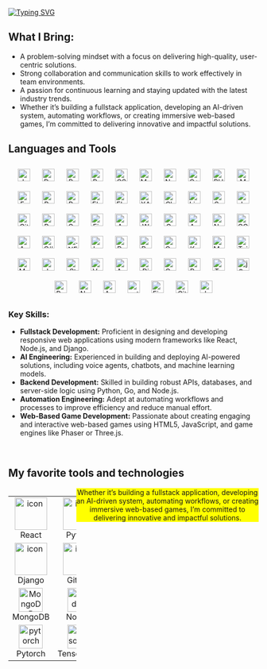 [![Typing
SVG](https://readme-typing-svg.demolab.com?font=Fira+Code&weight=500&size=40&duration=3000&pause=1000&center=true&width=800&height=100&lines=Seasoned+Fullstack+developer;Talented+AI+Engineer;Ideal+Automation+Assistant;Web-based+Game+developer)](https://git.io/typing-svg)

## What I Bring:
<ul>
<li> A problem-solving mindset with a focus on delivering high-quality, user-centric solutions.</li>
<li> Strong collaboration and communication skills to work effectively in team environments.</li>
<li> A passion for continuous learning and staying updated with the latest industry trends.</li>
<li> Whether it’s building a fullstack application, developing an AI-driven system, automating workflows, or creating immersive web-based games, I’m committed to delivering innovative and impactful solutions.</li>
</ul>

## Languages and Tools
<div align="center">
  <a href="https://www.javascript.com/" target="_blank"><img style="margin: 10px"
      src="https://profilinator.rishav.dev/skills-assets/javascript-original.svg" alt="JavaScript" height="25" /></a>
  <a href="https://www.docker.com/" target="_blank"><img style="margin: 10px"
      src="https://profilinator.rishav.dev/skills-assets/docker-original-wordmark.svg" alt="Docker" height="25" /></a>
  <a href="https://www.python.org/" target="_blank"><img style="margin: 10px"
      src="https://profilinator.rishav.dev/skills-assets/python-original.svg" alt="Python" height="25" /></a>
  <a href="https://reactjs.org/" target="_blank"><img style="margin: 10px"
      src="https://profilinator.rishav.dev/skills-assets/react-original-wordmark.svg" alt="React" height="25" /></a>
  <a href="https://www.w3schools.com/css/" target="_blank"><img style="margin: 10px"
      src="https://profilinator.rishav.dev/skills-assets/css3-original-wordmark.svg" alt="CSS3" height="25" /></a>
  <a href="https://www.mysql.com/" target="_blank"><img style="margin: 10px"
      src="https://profilinator.rishav.dev/skills-assets/mysql-original-wordmark.svg" alt="MySQL" height="25" /></a>
  <a href="https://www.nginx.com/" target="_blank"><img style="margin: 10px"
      src="https://profilinator.rishav.dev/skills-assets/nginx-original.svg" alt="Nginx" height="25" /></a>
  <a href="https://www.cplusplus.com/" target="_blank"><img style="margin: 10px"
      src="https://profilinator.rishav.dev/skills-assets/cplusplus-original.svg" alt="C++" height="25" /></a>
  <a href="https://www.php.net/" target="_blank"><img style="margin: 10px"
      src="https://profilinator.rishav.dev/skills-assets/php-original.svg" alt="PHP" height="25" /></a>
  <a href="https://www.mongodb.com/" target="_blank"><img style="margin: 10px"
      src="https://profilinator.rishav.dev/skills-assets/mongodb-original-wordmark.svg" alt="MongoDB" height="25" /></a>
  <a href="https://expressjs.com/" target="_blank"><img style="margin: 10px"
      src="https://profilinator.rishav.dev/skills-assets/express-original-wordmark.svg" alt="Express.js"
      height="25" /></a>
  <a href="https://www.gnu.org/software/bash/" target="_blank"><img style="margin: 10px"
      src="https://profilinator.rishav.dev/skills-assets/gnu_bash-icon.svg" alt="Bash" height="25" /></a>
  <a href="https://www.raspberrypi.org/" target="_blank"><img style="margin: 10px"
      src="https://profilinator.rishav.dev/skills-assets/raspberrypi.png" alt="Raspberry Pi" height="25" /></a>
  <a href="https://www.elastic.co/" target="_blank"><img style="margin: 10px"
      src="https://profilinator.rishav.dev/skills-assets/elasticsearch.png" alt="Elastic Search" height="25" /></a>
  <a href="https://flask.palletsprojects.com/" target="_blank"><img style="margin: 10px"
      src="https://profilinator.rishav.dev/skills-assets/flask.png" alt="Flask" height="25" /></a>
  <a href="https://www.apachefriends.org/" target="_blank"><img style="margin: 10px"
      src="https://profilinator.rishav.dev/skills-assets/xampp.png" alt="XAMPP" height="25" /></a>
  <a href="https://www.chartjs.org/" target="_blank"><img style="margin: 10px"
      src="https://profilinator.rishav.dev/skills-assets/logo-title.svg" alt="Chart.js" height="25" /></a>
  <a href="https://www.linux.org/" target="_blank"><img style="margin: 10px"
      src="https://profilinator.rishav.dev/skills-assets/linux-original.svg" alt="Linux" height="25" /></a>
  <a href="https://sass-lang.com/" target="_blank"><img style="margin: 10px"
      src="https://profilinator.rishav.dev/skills-assets/sass-original.svg" alt="Sass" height="25" /></a>
  <a href="https://www.jenkins.io/" target="_blank"><img style="margin: 10px"
      src="https://profilinator.rishav.dev/skills-assets/jenkins-icon.svg" alt="Jenkins" height="25" /></a>
  <a href="https://github.com/" target="_blank"><img style="margin: 10px"
      src="https://profilinator.rishav.dev/skills-assets/git-scm-icon.svg" alt="Git" height="25" /></a>
  <a href="https://www.rabbitmq.com/" target="_blank"><img style="margin: 10px"
      src="https://profilinator.rishav.dev/skills-assets/rabbitmq-icon.svg" alt="RabbitMQ" height="25" /></a>
  <a href="https://www.gatsbyjs.com/" target="_blank"><img style="margin: 10px"
      src="https://profilinator.rishav.dev/skills-assets/gatsby.png" alt="Gatsby" height="25" /></a>
  <a href="https://firebase.google.com/" target="_blank"><img style="margin: 10px"
      src="https://profilinator.rishav.dev/skills-assets/firebase.png" alt="Firebase" height="25" /></a>
  <a href="https://www.arduino.cc/" target="_blank"><img style="margin: 10px"
      src="https://profilinator.rishav.dev/skills-assets/arduino.png" alt="Arduino" height="25" /></a>
  <a href="https://wordpress.com/" target="_blank"><img style="margin: 10px"
      src="https://profilinator.rishav.dev/skills-assets/wordpress.png" alt="WordPress" height="25" /></a>
  <a href="https://graphql.org/" target="_blank"><img style="margin: 10px"
      src="https://profilinator.rishav.dev/skills-assets/graphql.png" alt="GraphQL" height="25" /></a>
  <a href="https://www.ansible.com/" target="_blank"><img style="margin: 10px"
      src="https://profilinator.rishav.dev/skills-assets/ansible.png" alt="Ansible" height="25" /></a>
  <a href="https://nodejs.org/" target="_blank"><img style="margin: 10px"
      src="https://profilinator.rishav.dev/skills-assets/nodejs-original-wordmark.svg" alt="Node.js" height="25" /></a>
  <a href="https://cloud.google.com/" target="_blank"><img style="margin: 10px"
      src="https://profilinator.rishav.dev/skills-assets/google_cloud-icon.svg" alt="GCP" height="25" /></a>
  <a href="https://angular.io/" target="_blank"><img style="margin: 10px"
      src="https://profilinator.rishav.dev/skills-assets/angularjs-original.svg" alt="Angular" height="25" /></a>
  <a href="https://docs.microsoft.com/en-us/dotnet/csharp/" target="_blank"><img style="margin: 10px"
      src="https://profilinator.rishav.dev/skills-assets/csharp-original.svg" alt="C#" height="25" /></a>
  <a href="https://dotnet.microsoft.com/download/dotnet-framework" target="_blank"><img style="margin: 10px"
      src="https://profilinator.rishav.dev/skills-assets/dot-net-original-wordmark.svg" alt=".NET" height="25" /></a>
  <a href="https://laravel.com/" target="_blank"><img style="margin: 10px"
      src="https://profilinator.rishav.dev/skills-assets/laravel-plain-wordmark.svg" alt="Laravel" height="25" /></a>
  <a href="https://redis.io/" target="_blank"><img style="margin: 10px"
      src="https://profilinator.rishav.dev/skills-assets/redis-original-wordmark.svg" alt="Redis" height="25" /></a>
  <a href="https://redux.js.org/" target="_blank"><img style="margin: 10px"
      src="https://profilinator.rishav.dev/skills-assets/redux-original.svg" alt="Redux" height="25" /></a>
  <a href="https://opencv.org/" target="_blank"><img style="margin: 10px"
      src="https://profilinator.rishav.dev/skills-assets/opencv-icon.svg" alt="OpenCV" height="25" /></a>
  <a href="https://keras.io/" target="_blank"><img style="margin: 10px"
      src="https://profilinator.rishav.dev/skills-assets/keras.png" alt="Keras" height="25" /></a>
  <a href="https://mariadb.org/" target="_blank"><img style="margin: 10px"
      src="https://profilinator.rishav.dev/skills-assets/mariadb.png" alt="Maria DB" height="25" /></a>
  <a href="https://www.tailwindcss.com/" target="_blank"><img style="margin: 10px"
      src="https://profilinator.rishav.dev/skills-assets/tailwindcss.svg" alt="Tailwind CSS" height="25" /></a>
  <a href="https://mui.com/" target="_blank"><img style="margin: 10px"
      src="https://profilinator.rishav.dev/skills-assets/mui.png" alt="Material UI" height="25" /></a>
  <a href="https://www.java.com/" target="_blank"><img style="margin: 10px"
      src="https://profilinator.rishav.dev/skills-assets/java-original-wordmark.svg" alt="Java" height="25" /></a>
  <a href="https://styled-components.com/" target="_blank"><img style="margin: 10px"
      src="https://profilinator.rishav.dev/skills-assets/styled-components.png" alt="Styled Components"
      height="25" /></a>
  <a href="https://vuejs.org/" target="_blank"><img style="margin: 10px"
      src="https://profilinator.rishav.dev/skills-assets/vuejs-original-wordmark.svg" alt="Vue.js" height="25" /></a>
  <a href="https://www.android.com/intl/en_in/" target="_blank"><img style="margin: 10px"
      src="https://profilinator.rishav.dev/skills-assets/android-original-wordmark.svg" alt="Android" height="25" /></a>
  <a href="https://www.djangoproject.com/" target="_blank"><img style="margin: 10px"
      src="https://profilinator.rishav.dev/skills-assets/django-original.svg" alt="Django" height="25" /></a>
  <a href="https://codeigniter.com/" target="_blank"><img style="margin: 10px"
      src="https://profilinator.rishav.dev/skills-assets/codeigniter.svg" alt="CodeIgniter" height="25" /></a>
  <a href="https://www.postgresql.org/" target="_blank"><img style="margin: 10px"
      src="https://profilinator.rishav.dev/skills-assets/postgresql-original-wordmark.svg" alt="PostgreSQL"
      height="25" /></a>
  <a href="https://www.tensorflow.org/" target="_blank"><img style="margin: 10px"
      src="https://profilinator.rishav.dev/skills-assets/tensorflow-icon.svg" alt="TensorFlow" height="25" /></a>
  <a href="https://jquery.com/" target="_blank"><img style="margin: 10px"
      src="https://profilinator.rishav.dev/skills-assets/jquery.png" alt="jQuery" height="25" /></a>
  <a href="https://docs.microsoft.com/en-us/powershell/" target="_blank"><img style="margin: 10px"
      src="https://profilinator.rishav.dev/skills-assets/powershell.png" alt="PowerShell" height="25" /></a>
  <a href="https://nextjs.org/" target="_blank"><img style="margin: 10px"
      src="https://profilinator.rishav.dev/skills-assets/nextjs.png" alt="NextJS" height="25" /></a>
  <a href="https://azure.microsoft.com/en-in/" target="_blank"><img style="margin: 10px"
      src="https://profilinator.rishav.dev/skills-assets/microsoft_azure-icon.svg" alt="Azure" height="25" /></a>
  <a href="https://pytorch.org/" target="_blank"><img style="margin: 10px"
      src="https://profilinator.rishav.dev/skills-assets/pytorch-icon.svg" alt="pytorch" height="25" /></a>
  <a href="https://www.figma.com/" target="_blank"><img style="margin: 10px"
      src="https://profilinator.rishav.dev/skills-assets/figma-icon.svg" alt="Figma" height="25" /></a>
  <a href="https://about.gitlab.com/" target="_blank"><img style="margin: 10px"
      src="https://profilinator.rishav.dev/skills-assets/gitlab.svg" alt="GitLab" height="25" /></a>
  <a href="https://www.jestjs.io/" target="_blank"><img style="margin: 10px"
      src="https://profilinator.rishav.dev/skills-assets/jest.svg" alt="Jest" height="25" /></a>
</div>

### Key Skills:
<ul>
<li><b>Fullstack Development:</b> Proficient in designing and developing responsive web applications using modern frameworks like React, Node.js, and Django.</li>
<li><b>AI Engineering:</b> Experienced in building and deploying AI-powered solutions, including voice agents, chatbots, and machine learning models.</li>
<li><b>Backend Development:</b> Skilled in building robust APIs, databases, and server-side logic using Python, Go, and Node.js.</li>
<li><b>Automation Engineering:</b> Adept at automating workflows and processes to improve efficiency and reduce manual effort.</li>
<li><b>Web-Based Game Development:</b> Passionate about creating engaging and interactive web-based games using HTML5, JavaScript, and game engines like Phaser or Three.js.</li>
</ul>
<br />

##  My favorite tools and technologies

<div style="display: flex; align-items: flex-start; align: center">
  <table align="center">
    <tr>
      <td align="center" width="96">
        <img src="https://techstack-generator.vercel.app/react-icon.svg" alt="icon" width="65" height="65" />
        <br>React
      </td>
      <td align="center" width="96">
        <a href="#macropower-tech">
          <img src="https://techstack-generator.vercel.app/python-icon.svg" alt="icon" width="65" height="65" />
        </a>
        <br>Python
      </td>
      <td align="center" width="96">
        <img src="https://techstack-generator.vercel.app/js-icon.svg" alt="icon" width="65" height="65" />
        <br>JavaScript
      </td>
      <td align="center" width="96">
        <img src="https://techstack-generator.vercel.app/cpp-icon.svg" alt="icon" width="65" height="65" />
        <br>C++
      </td>
      <td align="center" width="96">
        <img src="https://techstack-generator.vercel.app/webpack-icon.svg" alt="icon" width="65" height="65" />
        <br>Webpack
      </td>
      <td align="center" width="96">
        <img src="https://techstack-generator.vercel.app/mysql-icon.svg" alt="icon" width="65" height="65" />
        <br>MySQL
      </td>
      <td align="center" width="96">
        <img src="https://techstack-generator.vercel.app/ts-icon.svg" alt="icon" width="65" height="65" />
        <br>TypeScript
      </td>
      <td align="center" width="96">
        <img src="https://techstack-generator.vercel.app/aws-icon.svg" alt="icon" width="65" height="65" />
        <br>AWS
      </td>
      <td align="center" width="96">
        <img src="https://techstack-generator.vercel.app/csharp-icon.svg" alt="icon" width="65" height="65" />
        <br>C#
      </td>
    </tr>
    <tr>
      <td align="center" width="96">
        <img src="https://techstack-generator.vercel.app/django-icon.svg" alt="icon" width="65" height="65" />
        <br>Django
      <td align="center" width="96">
        <img src="https://techstack-generator.vercel.app/github-icon.svg" alt="icon" width="65" height="65" />
        <br>Github
      </td>
      <td align="center" width="96">
        <img src="https://user-images.githubusercontent.com/25181517/192108372-f71d70ac-7ae6-4c0d-8395-51d8870c2ef0.png"
          width="48" height="48" alt="Git" />
        <br>Git
      </td>
      <td align="center" width="96">
        <img src="https://skillicons.dev/icons?i=laravel" width="48" height="48" alt="Laravel" />
        <br>Laravel
      </td>
      <td align="center" width="96">
        <img src="https://skillicons.dev/icons?i=azure" width="48" height="48" alt="azure" />
        <br>Azure
      </td>
      <td align="center" width="96">
        <img src="https://skillicons.dev/icons?i=bots" width="48" height="48" alt="bots" />
        <br>Bots
      </td>
      <td align="center" width="96">
        <img src="https://skillicons.dev/icons?i=docker" width="48" height="48" alt="docker" />
        <br>Docker
      </td>
      <td align="center" width="96">
        <img src="https://skillicons.dev/icons?i=tailwind" width="48" height="48" alt="tailwind" />
        <br>Tailwind
      </td>
      <td align="center" width="96">
        <img src="https://skillicons.dev/icons?i=electron" width="48" height="48" alt="electron" />
        <br>Electron
      </td>
    </tr>
    <tr>
      <td align="center" width="96">
        <img src="https://skillicons.dev/icons?i=mongodb" width="48" height="48" alt="MongoDB" />
        <br>MongoDB
      </td>
      <td align="center" width="96">
        <img src="https://skillicons.dev/icons?i=nodejs" width="48" height="48" alt="Nodejs" />
        <br>Nodejs
      </td>
      </td>
      <td align="center" width="96">
        <img src="https://skillicons.dev/icons?i=php" width="48" height="48" alt="PHP" />
        <br>PHP
      </td>
      <td align="center" width="96">
        <img src="https://skillicons.dev/icons?i=godot" width="48" height="48" alt="godot" />
        <br>Godot
      </td>
      <td align="center" width="96">
        <img src="https://skillicons.dev/icons?i=wordpress" width="48" height="48" alt="WordPress" />
        <br>WordPress
      </td>
      <td align="center" width="96">
        <img src="https://skillicons.dev/icons?i=vue" width="48" height="48" alt="Vue" />
        <br>Vue
      </td>
      <td align="center" width="96">
        <img src="https://skillicons.dev/icons?i=sass" width="48" height="48" alt="Sass" />
        <br>Sass
      </td>
      <td align="center" width="96">
        <img src="https://skillicons.dev/icons?i=graphql" width="48" height="48" alt="MySQL" />
        <br>GraphQL
      </td>
      <td align="center" width="96">
        <img src="https://skillicons.dev/icons?i=postgres" width="48" height="48" alt="PostgreSQL" />
        <br>PostgreSQL
      </td>
    </tr>
    <tr>
      <td align="center" width="96">
        <img src="https://skillicons.dev/icons?i=pytorch" width="48" height="48" alt="pytorch" />
        <br>Pytorch
      </td>
      <td align="center" width="96">
        <img src="https://skillicons.dev/icons?i=tensorflow" width="48" height="48" alt="tensorflow" />
        <br>TensorFlow
      </td>
      </td>
      <td align="center" width="96">
        <img src="https://skillicons.dev/icons?i=nuxt" width="48" height="48" alt="nuxt" />
        <br>Nuxt
      </td>
      <td align="center" width="96">
        <img src="https://skillicons.dev/icons?i=unity" width="48" height="48" alt="unity" />
        <br>Unity
      </td>
      <td align="center" width="96">
        <img src="https://skillicons.dev/icons?i=svelte" width="48" height="48" alt="svelte" />
        <br>Svelte
      </td>
      <td align="center" width="96">
        <img src="https://skillicons.dev/icons?i=solidity" width="48" height="48" alt="solidity" />
        <br>Solidity
      </td>
      <td align="center" width="96">
        <img src="https://skillicons.dev/icons?i=rust" width="48" height="48" alt="rust" />
        <br>Rust
      </td>
      <td align="center" width="96">
        <!--         <img src="https://skillicons.dev/icons?i=graphql" width="48" height="48" alt="MySQL" />
      <br>GraphQL -->
      </td>
      <td align="center" width="96">
        <!--         <img src="https://skillicons.dev/icons?i=postgres" width="48" height="48" alt="PostgreSQL" />
      <br>PostgreSQL -->
      </td>
    </tr>
  </table>
  <br>
  <center style="background-color:yellow"> Whether it’s building a fullstack application, developing an AI-driven system, automating workflows, or creating immersive web-based games, I’m committed to delivering innovative and impactful solutions.</center>
  <br>

